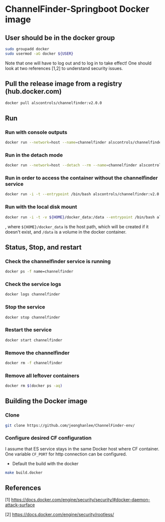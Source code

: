 # ChannelFinder-Springboot Docker image

## User should be in the docker group

```bash
sudo groupadd docker
sudo usermod -aG docker ${USER}
```

Note that one will have to log out and to log in to take effect! One should look at two references [1,2] to understand security issues.

## Pull the release image from a registry (hub.docker.com)

```bash
docker pull alscontrols/channelfinder:v2.0.0
```

## Run

### Run with console outputs

```bash
docker run --network=host --name=channelfinder alscontrols/channelfinder:v2.0.0
```

### Run in the detach mode

```bash
docker run --network=host --detach --rm --name=channelfinder alscontrols/channelfinder:v2.0.0
```

### Run in order to access the container without the channelfinder service

```bash
docker run -i -t --entrypoint /bin/bash alscontrols/channelfinder:v2.0.0
```

### Run with the local disk mount

```bash
docker run -i -t -v ${HOME}/docker_data:/data --entrypoint /bin/bash alscontrols/channelfinder:v2.0.0
```

, where `${HOME}/docker_data` is the host path, which will be created if it doesn't exist, and `/data` is a volume in the docker container.

## Status, Stop, and restart

### Check the channelfinder service is running

```bash
docker ps -f name=channelfinder
```

### Check the service logs

```bash
docker logs channelfinder
```

### Stop the service

```bash
docker stop channelfinder
```

### Restart the service

```bash
docker start channelfinder
```

### Remove the channelfinder

```bash
docker rm -f channelfinder
```

### Remove all leftover containers

```bash
docker rm $(docker ps -aq)
```

## Building the Docker image

### Clone

```bash
git clone https://github.com/jeonghanlee/ChannelFinder-env/
```

### Configure desired CF configuration

I assume that ES service stays in the same Docker host where CF container. One variable `CF_PORT` for http connection can be configured.

* Default the build with the docker

```bash
make build.docker
```

## References

[1] <https://docs.docker.com/engine/security/security/#docker-daemon-attack-surface>

[2] <https://docs.docker.com/engine/security/rootless/>
